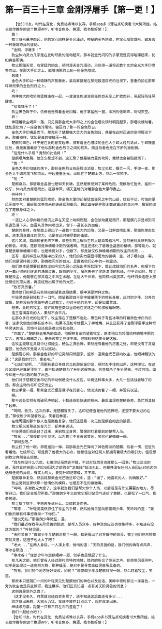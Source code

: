 # 第一百三十三章 金刚浮屠手【第一更！】
        【告知书友，时代在变化，免费站点难以长存，手机app多书源站点切换看书大势所趋，站长给你推荐的这个换源APP，听书音色多、换源、找书都好使！】
       轰！
       牧尘身形暴冲而起，他的掌心同样是金光涌动，神秘的金色塔纹，在掌心凝聚成形，散发着一种极端奇异的波动。
       “金刚，浮屠手！”
       牧尘体内灵力几乎是在此时尽数的催动起来，那本就金光闪闪的手掌更是变得璀璨起来，犹如黄金所铸。
       牧尘脚踏天空，右掌猛的拍出，顿时漫天金光涌动，只见得一道将近数十丈的金光大手印席卷而出，在那大手印之上，能够清晰的见到一座金色塔纹。
       轰隆！
       金色大手印以一种磅礴的声势轰出，最后直接是在那无数道目光的注视下，重重的拍在那那呼啸而来的金色烈日之上。
       咚！
       两种强大的攻势强猛撞击在一起，一波波金色波浪疯狂的自天空上扩散而开，带起阵阵狂风肆虐。
       “给我镇压了！”
       牧尘黑色眸子中，仿佛也是有着金光闪耀，他手掌猛然一握，冷冽的低喝声，响彻天空。
       砰！
       伴随着牧尘喝声一落，只见得那金光大手印之上的金色塔纹顿时明亮起来，那塔纹蠕动着，犹如是化为了一座金色浮屠塔，镇压向了那一轮金色烈日。
       金色大手印掩盖而下，那充斥了楚麒强大灵力的金色烈日，竟是在此时迅速的变得黯淡下来，那番模样，犹如是真的被镇压一般。
       楚麒的面色，终于是在此时剧变起来，那有着金色塔纹的金色大手印太过的诡异，手印掩盖过处，竟是直接截断了他与那轮金色烈日之间的联系，而且后者也是在不断的被削弱。
       “这是什么手段？竟然如此诡异！”
       楚麒眼角急跳，他怎么都想不到，这汇聚了他最强力量的攻势，竟然也会被阻拦而下。
       “轰！”
       金色大手印彻底的落下，那轮金色烈日则是黯淡消散，牧尘见状，眼芒一闪，手印一变，那金色大手印再度飞掠而出，带起重重金光，出现在了楚麒上方，然后一掌拍下。
       “吼！”
       楚麒身后，那碧眼金晶兽也是仰天长啸，显然是察觉到了某种危险，楚麒急忙抬头，猛的一咬牙，体内灵力席卷而出，狂暴拳风，铺天盖地的对着那金色大掌印轰去。
       砰砰砰！
       然而面对着楚麒的猛烈攻势，那金色大掌印却是犹如狂风之中的山岳，纹丝不动，可怕的掌风压爆空气，震碎那席卷而来的道道猛烈拳风，最后直接是在那无数道震动的目光中，狠狠的印在了楚麒身体之上。
       咚！
       一道让人心惊肉跳的低沉之声在天空上响彻而起，金色波动蔓延而开，那楚麒几乎是顷刻间笔直坠落下来，血雾从其体内喷出来，留下一道长长的血痕。
       楚麒的身体，在地面上砸出了一道数十丈庞大的凹陷，又是一口鲜血喷出来，那面色惨白如纸，原本周身雄浑的灵力，也是在此时被尽数的击散。
       这片区域，瞬间鸦雀无声下来，那些对牧尘很陌生的人暗自吸着冷气，显然是对此感到极为的惊骇，毕竟，楚麒可是神魄境中期的强者啊，而且还炼化了碧眼金晶兽的精魄，那等能力，就算是放眼神魄境中期，也是难觅对手，但眼下，却是被仅仅神魄境初期的牧尘所击败...
       还有一些同样是从灵路中出来的人，他们的实力要显得更为的强横一些，对于眼前这一幕，他们则是保持着沉默，那微微闪烁的目光，显露着他们心中的一些震动。
       他们原本是想要趁着牧尘如今实力弱小之际出手将其踩下，借此成就他们的名声，但眼下的这一幕让得他们逐渐的清醒过来，眼前的少年，虽然失去了灵路灌顶的机缘，但不论如何，牧尘就是牧尘，他能够在那灵路之中风生水起，在这大千世界，他同样出类拔萃，他终归会追赶上那些曾经的顶尖者，再度绽放出属于他的光芒。
       “牧哥真厉害。”
       墨岭他们同样是有些惊叹的望着这般结果，眼中满是崇拜之色。
       叶轻灵也是轻轻松了一口气，她望着那自半空中缓缓落下的修长身躯，此时的少年，分外的耀眼，她并没有在灵路中遇见过牧尘，但对于他的名字，却是如雷贯耳。
       想来，此时的牧尘，或许就有些类似当初他在灵路之中的那般耀眼吧。
       洛王洛璃喜欢的人，果然不会平凡。
       在那众多目光的注视下，牧尘落在了楚麒不远处，黑色眸子有些冰寒的盯着面色惨白的后者，这家伙倒也的确有些本事，如果不是如今他晋入了神魄境，并且还获得了金刚浮屠手这种奇特灵诀的话，恐怕今日还真是难以将其击败。
       “你赢了。”楚麒抹去嘴角的血迹，他眼神复杂的望着牧尘，原本他以为凭借他神魄境中期的实力，再加上精魄之力，要击败牧尘应该不难，但哪料到结果会是这般。
       这牧尘能够在灵路中让得姬玄，杨弘之流忌惮，果然是有着他的厉害之处，即便没有了灵路灌顶，他依然不是常人可以撼动。
       楚麒眉心间，那紫金色彩的印记突然闪烁起来，旋即一道紫金光芒掠向牧尘，他眼神黯淡的道：“这是我的代价，拿去吧。”
       “七级印记啊...”周围有着众多目光见到那紫金印记，顿时忍不住的出声，这种印记，在这片区域已经算是顶尖了，真不知道楚麒为了升到这般等级，究竟猎杀了多少灵兽，不过可惜，如今却是一战尽数的输了出去。
       他们对于楚麒交出印记的举动倒是没什么反应，毕竟这种事太多，大凡一些挑战者输了的话，都会主动的将印记交出去。
       牧尘手掌一招，那紫金光芒便是悬浮在其掌心，他淡淡的瞥了一眼，并没有说话。
       唰。
       那不远处突然有着破风声响起，十数道身影快速的掠来，最后出现在楚麒身旁，急忙将其扶了起来。
       “呵呵，牧兄，这次的事，是楚麒冒失了，这印记便当是他的赔罪吧，还望不要太过的在意。”那俊朗少年望着牧尘，笑着抱拳道。
       在他周围的那十数人也是面色复杂，他们还是第一次见到楚麒会如此的狼狈。
       牧尘把玩着那道紫金光芒，却并未说话。
       叶轻灵她们也是赶了过来，来到牧尘身旁，警惕的盯着眼前的楚帮人马。
       “牧兄...”那俊朗少年见状，以为牧尘不肯善罢甘休，笑容也是微微一僵。
       “拿回去吧。”
       牧尘扫了他一眼，却是屈指一弹，将那紫金光芒弹向了神色黯淡的楚麒，后者一愣，怔怔的看着他，七级印记，可是费了他极大的心血，他相信这对任何人都拥有着极大的吸引力，但没想到牧尘竟然会还给他。
       “我与你没什么仇怨，七级印记虽然还不错，不过对我而言也就那么一回事。”牧尘淡淡的道，虽然此时他眉心的印记因为之前购买“龙象阵”暗淡无比，但却并没有任何人会因此对他这句话有任何的异议，有实力的人，要提升印记等级，并不难。
       楚麒眼神复杂，然后将那紫金光芒吸进印记中，道：“谢了，她喜欢的人，的确很好。”
       牧尘见到这家伙那一脸情伤的模样，也是忍不住的撇撇嘴。
       “呵呵，多谢牧兄大度了，这事就当我们楚帮欠你个人情，以后若是有什么需要的地方，尽管开口，我们定会竭尽所能。”那俊朗少年见到牧尘把印记灵气还给了楚麒，也是松了一口气，抱拳笑道。
       牧尘摆了摆手，不想再多说什么，就欲转身而去。
       “等等...”叶轻灵突然抓住了牧尘的手臂，然后她俏目望向那俊朗少年，笑吟吟的道：“我们倒的确有件事想麻烦一下你们。”
       “但说无妨。”那俊朗少年微怔，道。
       “我们最近在找寻天阶灵兽的踪迹，楚帮人员众多，各种消息应该也收集得多，不知道有没这方面的？”叶轻灵道。
       “天阶灵兽？”俊朗少年与楚麒对视了一眼，都是看出了对方眼中的惊异，牧尘他们竟然想找天阶灵兽，这胆子也太大了吧？
       “老大...”在两人身后，一人凑上来，悄悄的道：“天阶灵兽的话，我们倒的确有点风声，寒冰谷那边...”
       “寒冰谷？”俊朗少年与楚麒眼神一凝，似乎也是想起了什么。
       在几天之前，他们曾有人经过那片奇特的地域，隐约的听见了惊天之声，在那寒风凛冽中，似乎是出现过一道庞然大物，那种威压，绝对不是寻常高级灵兽所具备的。
       “牧兄，我们找个地方好好谈谈，如何？”那俊朗少年与楚麒对视一眼，然后盯着牧尘，笑道。
       那原本只是随口一问的叶轻灵见到楚麒他们的神色以及这话，美眸中顿时掠过一抹喜色，一旁的牧尘也是有些惊讶，看这模样，他们还真知道一点有关天阶灵兽的消息？
       这倒真是意外之喜了。
       （这才没多久，月票就已经四百多票了，还不知道这后面还有多少...
       刚才码出来的，大家火力猛，我就不放在12点后了，现在就发出来。
       继续求月票，距第一只有三百左右的差距了！
       我们一起给力吧！）
       【告知书友，时代在变化，免费站点难以长存，手机app多书源站点切换看书大势所趋，站长给你推荐的这个换源APP，听书音色多、换源、找书都好使！】